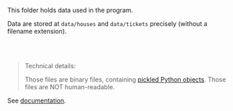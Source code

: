 This folder holds data used in the program.

Data are stored at `data/houses` and `data/tickets` precisely 
(without a filename extension).


<br/><br/>

> Technical details:
> 
> Those files are binary files, containing [pickled Python objects](https://docs.python.org/3/library/pickle.html).
> Those files are NOT human-readable.


See [documentation](../docs/dataStorage.md).